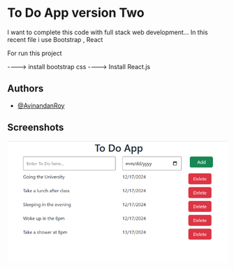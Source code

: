 
# To Do App version Two 

I want to complete this code with full stack web development...
In this recent file i use Bootstrap , React 

For run this project 

----> install bootstrap css
----> Install React.js 


## Authors

- [@AvinandanRoy](https://www.github.com/AvinandanRoy)

## Screenshots

![App Screenshot](./src/components/screensort/Screenshot%202024-11-17%20234934.png)


